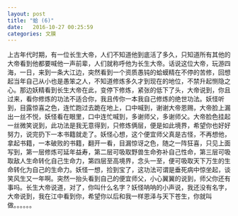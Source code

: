 ```yaml
---
layout: post
title: "蛤 (6)"
date:   2016-10-27 00:25:59
categories: 文膜
---
```


上古年代时期，有一位长生大帝，人们不知道他到底活了多久，只知道所有其他的大帝看到他都要喊他一声前辈，人们就称呼他为长生大帝。话说这位大帝，玩游四海，一日，来到一条大江边，突然看到一个资质愚钝的蛤蟆精在不停的苦修，回想起当年自己从小也是愚笨之人，不知道修炼多久才到现在的地位，不禁升起恻隐之心。那边妖精看到长生大帝在此，变停下修炼，紧张的低下了头，大帝说到，你且过来，看你修炼的功法不适合你，我且传你一本我自己修炼的绝世功法。妖怪听到，目露惊喜之色，连忙跑过去跪在地上，口中喊到，谢谢大帝恩赐，大帝脸上漏出一丝不悦，妖怪看在眼里，口中连忙喊到，多谢师父，多谢师父。大帝脸色挂起一丝微笑说到，此功法是我无意得到，只修炼俩层，便是如此境界，希望你也好好努力，说完扔下一本书籍就走了。妖怪心想，这个便宜师父真是古怪，不再想他，拿起书籍，一本破败的书籍，翻开一看，目漏惊讶之色，随之一阵狂喜，只见上面写到，第一层修炼可延年益寿，第二层可吸取野兽生命弥补自己性命，第三层可吸取敌人生命转化自己生命力，第四层至高境界，念头一至，便可吸取天下万生的生命转化为自己的生命力。妖怪一想，捡到宝了，这功法可谓是垂死病中惊坐起，谈笑风生又一年啊。突然一抬头看到自己的便宜师父，小心翼翼的说到，师父你还有事吗。长生大帝说道，对了，你叫什么名字？妖怪呐呐的小声说，我还没有名字，大帝说到，我在江中看到你，希望你以后和我一样恩泽与天下苍生，你就叫做。。。。。。<br/>
